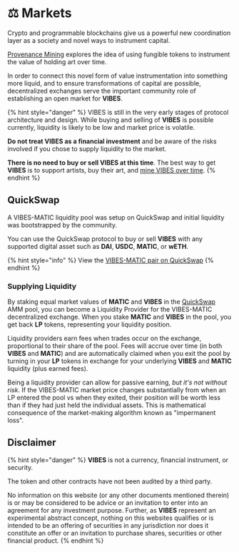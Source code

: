# ⚖️ Markets

Crypto and programmable blockchains give us a powerful new coordination layer as a society and novel ways to instrument capital. 

[Provenance Mining](mining-vibes/provenance-mining.md) explores the idea of using fungible tokens to instrument the value of holding art over time.

In order to connect this novel form of value instrumentation into something more liquid, and to ensure transformations of capital are possible, decentralized exchanges serve the important community role of establishing an open market for **VIBES**.

{% hint style="danger" %}
VIBES is still in the very early stages of protocol architecture and design. While buying and selling of **VIBES** is possible currently, liquidity is likely to be low and market price is volatile.  
  
**Do not treat VIBES as a financial investment** and be aware of the risks involved if you chose to supply liquidity to the market.

**There is no need to buy or sell VIBES at this time**. The best way to get **VIBES** is to support artists, buy their art, and [mine VIBES over time](mining-vibes/).
{% endhint %}

## QuickSwap

A VIBES-MATIC liquidity pool was setup on QuickSwap and initial liquidity was bootstrapped by the community.

You can use the QuickSwap protocol to buy or sell **VIBES** with any supported digital asset such as **DAI**, **USDC**, **MATIC**, or **wETH**.

{% hint style="info" %}
View the [VIBES-MATIC pair on QuickSwap](https://quickswap.exchange/#/swap?inputCurrency=ETH&outputCurrency=0xd269af9008c674b3814b4830771453d6a30616eb)
{% endhint %}

### Supplying Liquidity

By staking equal market values of **MATIC** and **VIBES** in the [QuickSwap](https://quickswap.exchange/#/add/0xd269af9008c674b3814b4830771453d6a30616eb/ETH) AMM pool, you can become a Liquidity Provider for the VIBES-MATIC decentralized exchange. When you stake **MATIC** and **VIBES** in the pool, you get back **LP** tokens, representing your liquidity position.

Liquidity providers earn fees when trades occur on the exchange, proportional to their share of the pool. Fees will accrue over time \(in both **VIBES** and **MATIC**\) and are automatically claimed when you exit the pool by turning in your **LP** tokens in exchange for your underlying **VIBES** and **MATIC** liquidity \(plus earned fees\).

Being a liquidity provider can allow for passive earning, _but it's not without risk_. If the VIBES-MATIC market price changes substantially from when an LP entered the pool vs when they exited, their position will be worth less than if they had just held the individual assets. This is mathematical consequence of the market-making algorithm known as "impermanent loss".

## Disclaimer

{% hint style="danger" %}
**VIBES** is not a currency, financial instrument, or security. 

The token and other contracts have not been audited by a third party.

No information on this website \(or any other documents mentioned therein\) is or may be considered to be advice or an invitation to enter into an agreement for any investment purpose. Further, as **VIBES** represent an experimental abstract concept, nothing on this websites qualifies or is intended to be an offering of securities in any jurisdiction nor does it constitute an offer or an invitation to purchase shares, securities or other financial product.
{% endhint %}

